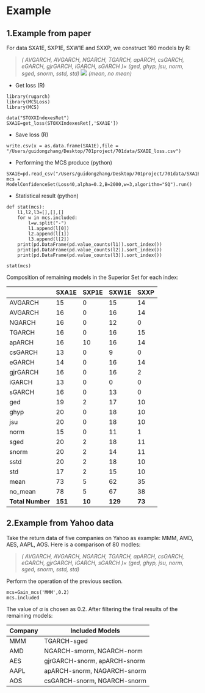 # Example

## 1.Example from paper

For data SXA1E, SXP1E, SXW1E and SXXP, we construct 160 models by R:

> *( AVGARCH, AVGARCH, NGARCH, TGARCH,  apARCH, csGARCH, eGARCH, gjrGARCH, iGARCH, sGARCH )$\times$
(ged, ghyp, jsu, norm, sged, snorm, sstd, std)  ![](http://latex.codecogs.com/gif.latex?\\times)
(mean, no mean)*

* Get loss (R)

```
library(rugarch)
library(MCSLoss)
library(MCS)

data("STOXXIndexesRet")
SXA1E=get_loss(STOXXIndexesRet[,'SXA1E'])
```

* Save loss (R)

```
write.csv(x = as.data.frame(SXA1E),file = "/Users/guidongzhang/Desktop/701project/701data/SXAIE_loss.csv")
```

* Performing the MCS produce (python)

```
SXA1E=pd.read_csv("/Users/guidongzhang/Desktop/701project/701data/SXA1E_loss.csv")
mcs = ModelConfidenceSet(Loss40,alpha=0.2,B=2000,w=3,algorithm="SQ").run()
```

* Statistical result (python)

```
def stat(mcs):
    l1,l2,l3=[],[],[]
    for w in mcs.included:
        l=w.split("-")
        l1.append(l[0])
        l2.append(l[1])
        l3.append(l[2])
    print(pd.DataFrame(pd.value_counts(l1)).sort_index())
    print(pd.DataFrame(pd.value_counts(l2)).sort_index())
    print(pd.DataFrame(pd.value_counts(l3)).sort_index())

stat(mcs)
```

Composition of remaining models in the Superior Set for each index:

|                  | **SXA1E** | **SXP1E** | **SXW1E** | **SXXP** |
|------------------|-----------|-----------|-----------|----------|
|      AVGARCH     |     15    |     0     |     15    | 14       |
|      AVGARCH     |     16    |     0     |     16    | 14       |
|      NGARCH      |     16    |     0     |     12    | 0        |
|      TGARCH      |     16    |     0     |     16    | 15       |
|      apARCH      |     16    |     10    |     16    | 14       |
|      csGARCH     |     13    |     0     |     9     | 0        |
|      eGARCH      |     14    |     0     |     16    | 14       |
|     gjrGARCH     |     16    |     0     |     16    | 2        |
|      iGARCH      |     13    |     0     |     0     | 0        |
|      sGARCH      |     16    |     0     |     13    | 0        |
|        ged       |     19    |     2     |     17    | 10       |
|       ghyp       |     20    |     0     |     18    | 10       |
|        jsu       |     20    |     0     |     18    | 10       |
|       norm       |     15    |     0     |     11    | 1        |
|       sged       |     20    |     2     |     18    | 11       |
|       snorm      |     20    |     2     |     14    | 11       |
|       sstd       |     20    |     2     |     18    | 10       |
|        std       |     17    |     2     |     15    | 10       |
|       mean       |     73    |     5     |     62    | 35       |
|      no_mean     |     78    |     5     |     67    | 38       |
| **Total Number** | **151**   | **10**    | **129**   | **73**   |

## 2.Example from Yahoo data

Take the return data of five companies on Yahoo as example: MMM, AMD, AES, AAPL, AOS.
Here is a comparison of 80 modles:

> *( AVGARCH, AVGARCH, NGARCH, TGARCH,  apARCH, csGARCH, eGARCH, gjrGARCH, iGARCH, sGARCH )$\times$
(ged, ghyp, jsu, norm, sged, snorm, sstd, std)*

Perform the operation of the previous section.

```
mcs=Gain_mcs('MMM',0.2)
mcs.included
```

The value of $\alpha$ is chosen as 0.2. After filtering the final results of the remaining models:

| **Company** | **Included Models**          |
|-------------|------------------------------|
| MMM         | TGARCH-sged                  |
| AMD         | NGARCH-smorm, NGARCH-norm    |
| AES         | gjrGARCH-snorm, apARCH-snorm |
| AAPL        | apARCH-snorm, NAGARCH-snorm  |
| AOS         | csGARCH-snorm, NGARCH-snorm  |


